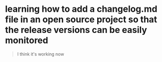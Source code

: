 # learning how to add a changelog.md file in an open source project so that the release versions can be easily monitored
> I think it's working now
